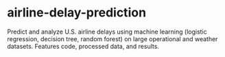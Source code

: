 # airline-delay-prediction
Predict and analyze U.S. airline delays using machine learning (logistic regression, decision tree, random forest) on large operational and weather datasets. Features code, processed data, and results.
